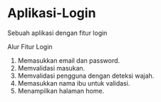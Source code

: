 # Aplikasi-Login
Sebuah aplikasi dengan fitur login

Alur Fitur Login
1. Memasukkan email dan password.
2. Memvalidasi masukan.
3. Memvalidasi pengguna dengan deteksi wajah.
4. Memasukkan nama ibu untuk validasi.
5. Menampilkan halaman home.
